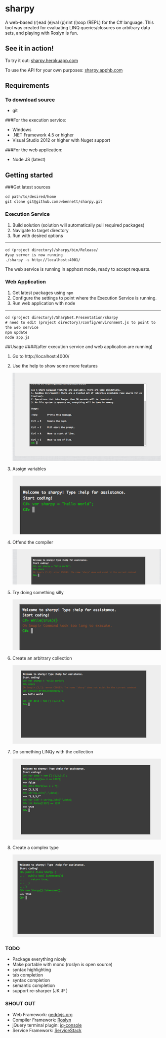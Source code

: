 sharpy
==========================

A web-based (r)ead (e)val (p)rint (l)oop (REPL) for the C# language. This tool was created for evaluating LINQ queries/closures on arbitrary data sets, and playing with Roslyn is fun.

See it in action!
----------------

To try it out: [sharpy.herokuapp.com](http://sharpy.herokuapp.com/codes)

To use the API for your own purposes: [sharpy.apphb.com](http://sharpy.apphb.com/metadata)


Requirements
------------

### To download source
- git

###For the execution service:

- Windows
- .NET Framework 4.5 or higher
- Visual Studio 2012  or higher with Nuget support

###For the web application:

- Node JS (latest)

Getting started
---------------

###Get latest sources

    cd path/to/desired/home
    git clone git@github.com:wbennett/sharpy.git


### Execution Service

1. Build solution (solution will automatically pull required packages)
2. Navigate to target directory
3. Run with desired options

* * *
    cd (project directory)/sharpy/bin/Release/
    #yay server is now running
    ./sharpy -s http://localhost:4001/

The web service is running in apphost mode, ready to accept requests.

### Web Application
1. Get latest packages using `npm`
2. Configure the settings to point where the Execution Service is running.
3. Run web application with node

* * *
 
    cd (project directory)/SharpNet.Presentation/sharpy
    # need to edit (project directory)/config/environment.js to point to the web service
    npm update
    node app.js

##Usage 
####(after execution service and web application are running)
1. Go to http://localhost:4000/

2. Use the help to show some more features

    ![alt help](https://github.com/wbennett/sharpy/raw/master/docs/images/help.png)

3. Assign variables

    ![alt assign](https://github.com/wbennett/sharpy/raw/master/docs/images/assign.png)

4. Offend the compiler

    ![alt offend](https://github.com/wbennett/sharpy/raw/master/docs/images/offend.png)

5. Try doing something silly

    ![alt silly](https://github.com/wbennett/sharpy/raw/master/docs/images/silly.png)

6. Create an arbitrary collection

    ![alt collection](https://github.com/wbennett/sharpy/raw/master/docs/images/collection.png)

7. Do something LINQy with the collection

    ![alt linq](https://github.com/wbennett/sharpy/raw/master/docs/images/linq.png)

8. Create a complex type

    ![alt complex](https://github.com/wbennett/sharpy/raw/master/docs/images/complex.png)

    

### TODO

- Package everything nicely
- Make portable with mono (roslyn is open source)
- syntax highlighting
- tab completion
- syntax completion
- semantic completion
- support re-sharper (JK :P )


### SHOUT OUT

- Web Framework: [geddyjs.org](http://geddyjs.org)
- Compiler Framework: [Roslyn](http://msdn.microsoft.com/en-us/vstudio/roslyn.aspx)
- jQuery terminal plugin: [jq-console](https://github.com/replit/jq-console)
- Service Framework: [ServiceStack](https://github.com/ServiceStackV3/ServiceStackV3)
